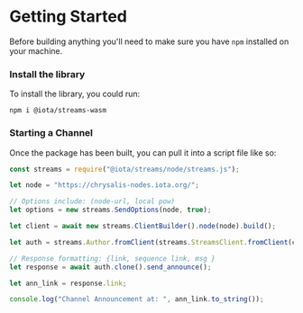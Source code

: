# Getting Started
Before building anything you'll need to make sure you have `npm` installed on your 
machine.

### Install the library
To install the library, you could run:

```npm i @iota/streams-wasm```


### Starting a Channel 
Once the package has been built, you can pull it into a script file like so: 
```javascript
const streams = require("@iota/streams/node/streams.js");

let node = "https://chrysalis-nodes.iota.org/";

// Options include: (node-url, local pow)
let options = new streams.SendOptions(node, true);

let client = await new streams.ClientBuilder().node(node).build();

let auth = streams.Author.fromClient(streams.StreamsClient.fromClient(client), "Unique Seed Here", streams.ChannelType.SingleBranch);

// Response formatting: {link, sequence link, msg }
let response = await auth.clone().send_announce();

let ann_link = response.link;

console.log("Channel Announcement at: ", ann_link.to_string());
```
